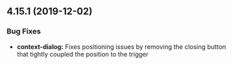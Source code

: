 ## 4.15.1 (2019-12-02)

### Bug Fixes

- **context-dialog:** Fixes positioning issues by removing the closing button
  that tightly coupled the position to the trigger
